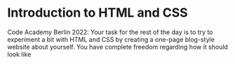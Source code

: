 # Introduction to HTML and CSS
Code Academy Berlin 2022: Your task for the rest of the day is to try to experiment a bit with HTML and CSS by creating a one-page blog-style website about yourself. You have complete freedom regarding how it should look like
